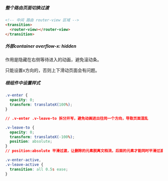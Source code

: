##### 整个路由页面切换过渡

```html
<!-- 中间 路由 router-view 区域 -->
<transition>
  <router-view></router-view>
</transition>
```

##### 外部container overflow-x: hidden

作用是隐藏在右侧等待进入的动画，避免滚动条。

只能设置x方向的，否则上下滑动页面会有问题。

##### 根组件中设置样式

```css
.v-enter {
  opacity: 0;
  transform: translateX(100%);
}

// .v-enter .v-leave-to 拆分开写，避免动画进出往同一个方向，导致页面混乱

.v-leave-to {
  opacity: 0;
  transform: translateX(-100%);
  position: absolute;
}
// position:absolute 平滑过渡，让删除的元素脱离文档流，后面的元素才能同时平滑过渡过来。

.v-enter-active,
.v-leave-active {
  transition: all 0.5s ease;
}
```

